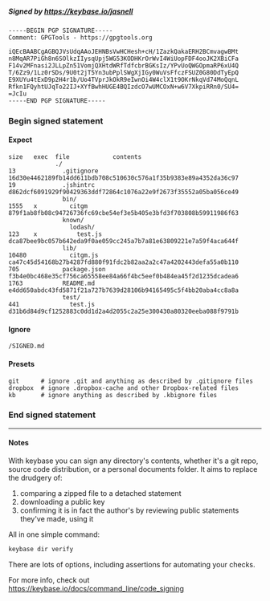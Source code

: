 ##### Signed by https://keybase.io/jasnell
```
-----BEGIN PGP SIGNATURE-----
Comment: GPGTools - https://gpgtools.org

iQEcBAABCgAGBQJVsUdqAAoJEHNBsVwHCHesh+cH/1ZazkQakaERH2BCmvagwBMt
n8MqAR7PiGh8n6SOlkzIIysqUpj5WG53KODHKrOrWvI4WiUopFDF4ooJK2XBiCFa
F14v2MFnasi2JLLpZn51VomjQXHtdWRfTdfcbrBGKsIz/YPvUoQWGOpmaRP6xU4Q
T/6Zz9/1Lz0rSDs/9U0t2jT5Yn3ubPplSWgXjIGy0WuVsFfczFSUZ0G80DdTyEpQ
E9XUYu4tExD9p2H4r1b/Uo4TVprJkOkR9eIwnOi4W4clX1t9OKrNkqVd74MoQqnL
Rfkn1FQyhtUJqTo22IJ+XYfBwhHUGE4BQIzdcO7wUMCOxN+w6V7XkpiRRn0/SU4=
=JcIu
-----END PGP SIGNATURE-----

```

<!-- END SIGNATURES -->

### Begin signed statement 

#### Expect

```
size   exec  file            contents                                                        
             ./                                                                              
13             .gitignore    16d30e4462189fb14dd611bdb708c510630c576a1f35b9383e89a4352da36c97
19             .jshintrc     d862dcf6091929f90429363ddf72864c1076a22e9f2673f35552a05ba056ce49
               bin/                                                                          
1555   x         citgm       879f1ab8fb08c94726736fc69cbe54ef3e5b405e3bfd3f703808b59911986f63
               known/                                                                        
                 lodash/                                                                     
123    x           test.js   dca87bee9bc057b642eda9f0ae059cc245a7b7a81e63809221e7a59f4aca644f
               lib/                                                                          
10480            citgm.js    ca47c45d54168b27b4287fd880f91fdc2b82aa2a2c47a4202443defa55a0b110
705            package.json  f3b4e0bc468e35cf756ca65558ee84a66f4bc5eef0b484ea45f2d1235dcadea6
1763           README.md     e4dd650abdc43fd5871f21a727b7639d28106b94165495c5f4bb20aba4cc8a8a
               test/                                                                         
441              test.js     d31b6d84d9cf1252883c0dd1d2a4d2055c2a25e300430a80320eeba088f9791b
```

#### Ignore

```
/SIGNED.md
```

#### Presets

```
git      # ignore .git and anything as described by .gitignore files
dropbox  # ignore .dropbox-cache and other Dropbox-related files    
kb       # ignore anything as described by .kbignore files          
```

<!-- summarize version = 0.0.9 -->

### End signed statement

<hr>

#### Notes

With keybase you can sign any directory's contents, whether it's a git repo,
source code distribution, or a personal documents folder. It aims to replace the drudgery of:

  1. comparing a zipped file to a detached statement
  2. downloading a public key
  3. confirming it is in fact the author's by reviewing public statements they've made, using it

All in one simple command:

```bash
keybase dir verify
```

There are lots of options, including assertions for automating your checks.

For more info, check out https://keybase.io/docs/command_line/code_signing